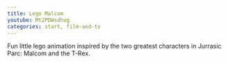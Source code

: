 ```yaml
---
title: Lego Malcom
youtube: Mt2PDWsdhug
categories: start, film-and-tv
---
```


Fun little lego animation inspired by the two greatest characters in Jurrasic Parc: Malcom and the T-Rex.
